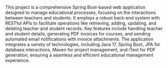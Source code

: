This project is a comprehensive Spring Boot-based web application designed to manage educational processes, focusing on the interactions between teachers and students. It employs a robust back-end system with RESTful APIs to facilitate operations like retrieving, adding, updating, and deleting teacher and student records. Key features include handling teacher and student details, generating PDF invoices for courses, and sending automated email notifications with invoice attachments. The application integrates a variety of technologies, including Java 17, Spring Boot, JPA for database interactions, Maven for project management, and iText for PDF generation, ensuring a seamless and efficient educational management experience.
